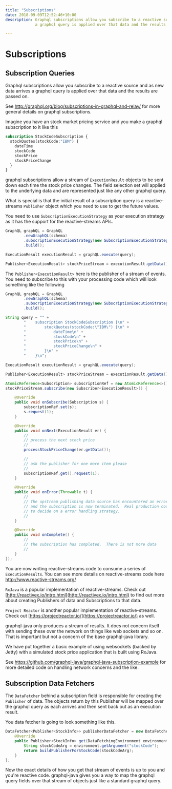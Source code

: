 ```yaml
---
title: "Subscriptions"
date: 2018-09-09T12:52:46+10:00
description: Graphql subscriptions allow you subscribe to a reactive source and as new data arrives
             a graphql query is applied over that data and the results are passed on.

---
```

# Subscriptions

## Subscription Queries

Graphql subscriptions allow you subscribe to a reactive source and as new data arrives
a graphql query is applied over that data and the results are passed on.

See http://graphql.org/blog/subscriptions-in-graphql-and-relay/ for more general details on
graphql subscriptions.

Imagine you have an stock market pricing service and you make a graphql subscription to it like this

```graphql
subscription StockCodeSubscription {
  stockQuotes(stockCode:"IBM") {
    dateTime
    stockCode
    stockPrice
    stockPriceChange
  }
}
```

graphql subscriptions allow a stream of ``ExecutionResult`` objects to be sent down each time the stock price
changes.  The field selection set will applied to the underlying data and are represented just like any other
graphql query.

What is special is that the initial result of a subscription query is a reactive-streams ``Publisher`` object which you
need to use to get the future values.

You need to use ``SubscriptionExecutionStrategy`` as your execution strategy as it has the support for the reactive-streams APIs.

```java
GraphQL graphQL = GraphQL
        .newGraphQL(schema)
        .subscriptionExecutionStrategy(new SubscriptionExecutionStrategy())
        .build();

ExecutionResult executionResult = graphQL.execute(query);

Publisher<ExecutionResult> stockPriceStream = executionResult.getData();
```

The ``Publisher<ExecutionResult>`` here is the publisher of a stream of events.  You need to subscribe to this with your processing
code which will look something like the following

```java
GraphQL graphQL = GraphQL
        .newGraphQL(schema)
        .subscriptionExecutionStrategy(new SubscriptionExecutionStrategy())
        .build();

String query = "" +
        "    subscription StockCodeSubscription {\n" +
        "        stockQuotes(stockCode:\"IBM\") {\n" +
        "            dateTime\n" +
        "            stockCode\n" +
        "            stockPrice\n" +
        "            stockPriceChange\n" +
        "        }\n" +
        "    }\n";

ExecutionResult executionResult = graphQL.execute(query);

Publisher<ExecutionResult> stockPriceStream = executionResult.getData();

AtomicReference<Subscription> subscriptionRef = new AtomicReference<>();
stockPriceStream.subscribe(new Subscriber<ExecutionResult>() {

    @Override
    public void onSubscribe(Subscription s) {
        subscriptionRef.set(s);
        s.request(1);
    }

    @Override
    public void onNext(ExecutionResult er) {
        //
        // process the next stock price
        //
        processStockPriceChange(er.getData());

        //
        // ask the publisher for one more item please
        //
        subscriptionRef.get().request(1);
    }

    @Override
    public void onError(Throwable t) {
        //
        // The upstream publishing data source has encountered an error
        // and the subscription is now terminated.  Real production code needs
        // to decide on a error handling strategy.
        //
    }

    @Override
    public void onComplete() {
        //
        // the subscription has completed.  There is not more data
        //
    }
});
```

You are now writing reactive-streams code to consume a series of ``ExecutionResults``.  You can see
more details on reactive-streams code here http://www.reactive-streams.org/

``RxJava`` is a popular implementation of reactive-streams.  Check out [http://reactivex.io/intro.html](http://reactivex.io/intro.html) to find out more
about creating Publishers of data and Subscriptions to that data.

``Project Reactor`` is another popular implementation of reactive-streams.  Check out [https://projectreactor.io/](https://projectreactor.io/) as well.

graphql-java only produces a stream of results.  It does not concern itself with sending these over the network on things
like web sockets and so on.  That is important but not a concern of the base graphql-java library.

We have put together a basic example of using websockets (backed by Jetty) with a simulated stock price application that
is built using RxJava.

See https://github.com/graphql-java/graphql-java-subscription-example for more detailed code on handling network concerns and
the like.

## Subscription Data Fetchers

The ``DataFetcher`` behind a subscription field is responsible for creating the ``Publisher`` of data.  The objects
return by this Publisher will be mapped over the graphql query as each arrives and then sent back out as an execution result.

You data fetcher is going to look something like this.

```java
DataFetcher<Publisher<StockInfo>> publisherDataFetcher = new DataFetcher<Publisher<StockInfo>>() {
    @Override
    public Publisher<StockInfo> get(DataFetchingEnvironment environment) {
        String stockCodeArg = environment.getArgument("stockCode");
        return buildPublisherForStockCode(stockCodeArg);
    }
};
```

Now the exact details of how you get that stream of events is up to you and you're reactive code.  graphql-java
gives you a way to map the graphql query fields over that stream of objects just like a standard graphql query.
